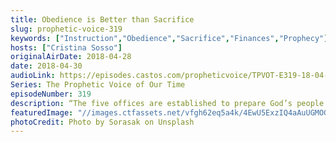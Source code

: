 ```yaml
---
title: Obedience is Better than Sacrifice
slug: prophetic-voice-319
keywords: ["Instruction","Obedience","Sacrifice","Finances","Prophecy"]
hosts: ["Cristina Sosso"]
originalAirDate: 2018-04-28
date: 2018-04-30
audioLink: https://episodes.castos.com/propheticvoice/TPVOT-E319-18-04-28-29-Obedience-is-Better-than-Sacrifice.mp3
Series: The Prophetic Voice of Our Time
episodeNumber: 319
description: “The five offices are established to prepare God’s people for the works of service. This is in accordance to Ephesians 4:11. We have to mature the Body of Christ… to prepare them for the works of service under the dominion and the kingdom and the leadership of our Lord Jesus Christ.”
featuredImage: "//images.ctfassets.net/vfgh62eq5a4k/4EwU5ExzIQ4aAuUGMOGgSy/d6218429850926a07dcaf07ced28d89f/sorasak-217807-unsplash.jpg"
photoCredit: Photo by Sorasak on Unsplash
---
```


